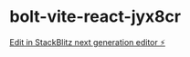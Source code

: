 # bolt-vite-react-jyx8cr

[Edit in StackBlitz next generation editor ⚡️](https://stackblitz.com/~/github.com/borderxais/bolt-vite-react-jyx8cr)